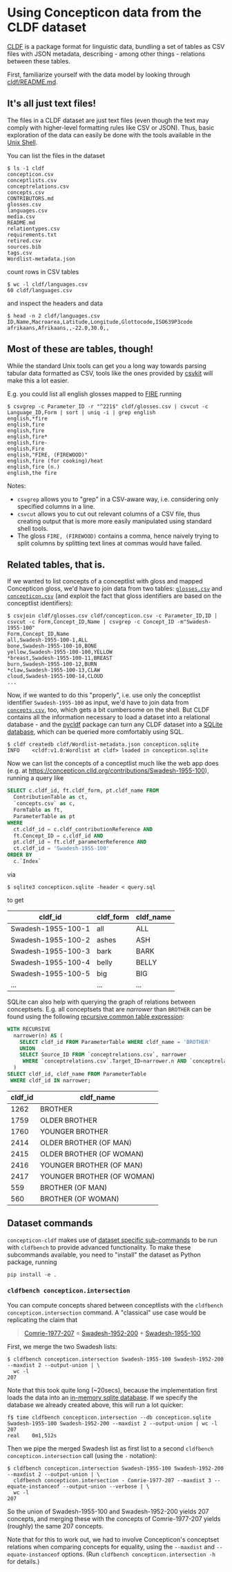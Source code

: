 # Using Concepticon data from the CLDF dataset

[CLDF](https://cldf.clld.org) is a package format for linguistic data, bundling a set of tables as CSV files
with JSON metadata, describing - among other things - relations between these tables.

First, familiarize yourself with the data model by looking through [cldf/README.md](../cldf/README.md).


## It's all just text files!

The files in a CLDF dataset are just text files (even though the text may comply with higher-level formatting
rules like CSV or JSON). Thus, basic exploration of the data can easily be done with the tools available in the
[Unix Shell](https://swcarpentry.github.io/shell-novice/).

You can list the files in the dataset
```shell
$ ls -1 cldf
concepticon.csv
conceptlists.csv
conceptrelations.csv
concepts.csv
CONTRIBUTORS.md
glosses.csv
languages.csv
media.csv
README.md
relationtypes.csv
requirements.txt
retired.csv
sources.bib
tags.csv
Wordlist-metadata.json
```

count rows in CSV tables
```shell
$ wc -l cldf/languages.csv 
60 cldf/languages.csv
```

and inspect the headers and data
```shell
$ head -n 2 cldf/languages.csv 
ID,Name,Macroarea,Latitude,Longitude,Glottocode,ISO639P3code
afrikaans,Afrikaans,,-22.0,30.0,,
```


## Most of these are tables, though!

While the standard Unix tools can get you a long way towards parsing tabular data formatted as CSV, tools like the
ones provided by [csvkit](https://csvkit.readthedocs.io/en/latest/) will make this a lot easier.

E.g. you could list all english glosses mapped to [FIRE](https://concepticon.clld.org/parameters/221) running
```shell
$ csvgrep -c Parameter_ID -r "^221$" cldf/glosses.csv | csvcut -c Language_ID,Form | sort | uniq -i | grep english
english,*fire
english,fire
english,fire 
english,fire*
english,fire-
english,Fire
english,"FIRE, (FIREWOOD)"
english,fire (for cooking)/heat
english,fire (n.)
english,the fire
```

Notes: 
- `csvgrep` allows you to "grep" in a CSV-aware way, i.e. considering only specified columns in a line.
- `csvcut` allows you to cut out relevant columns of a CSV file, thus creating output that is more more easily manipulated using
  standard shell tools.
- The gloss `FIRE, (FIREWOOD)` contains a comma, hence naively trying to split columns by splitting text lines at commas would have failed.


## Related tables, that is.

If we wanted to list concepts of a conceptlist with gloss and mapped Concepticon gloss, we'd have to join data from
two tables: [`glosses.csv`](../cldf/glosses.csv) and [`concepticon.csv`](../cldf/concepticon.csv) (and exploit the 
fact that gloss identifiers are based on the 
conceptlist identifiers):

```shell
$ csvjoin cldf/glosses.csv cldf/concepticon.csv -c Parameter_ID,ID | csvcut -c Form,Concept_ID,Name | csvgrep -c Concept_ID -m"Swadesh-1955-100"
Form,Concept_ID,Name
all,Swadesh-1955-100-1,ALL
bone,Swadesh-1955-100-10,BONE
yellow,Swadesh-1955-100-100,YELLOW
*breast,Swadesh-1955-100-11,BREAST
burn,Swadesh-1955-100-12,BURN
*claw,Swadesh-1955-100-13,CLAW
cloud,Swadesh-1955-100-14,CLOUD
...
```

Now, if we wanted to do this "properly", i.e. use only the conceptlist identifier `Swadesh-1955-100` as input, we'd
have to join data from [`concepts.csv`](../cldf/concepts.csv), too, which gets a bit cumbersome on the shell. But CLDF contains all the
information necessary to load a dataset into a relational database - and the [pycldf](https://github.com/cldf/pycldf)
package can turn any CLDF dataset into a [SQLite database](https://pycldf.readthedocs.io/en/latest/db.html), which can be queried
more comfortably using SQL.

```shell
$ cldf createdb cldf/Wordlist-metadata.json concepticon.sqlite
INFO    <cldf:v1.0:Wordlist at cldf> loaded in concepticon.sqlite
```

Now we can list the concepts of a conceptlist much like the web app does 
(e.g. at https://concepticon.clld.org/contributions/Swadesh-1955-100), running a query like
```sql
SELECT c.cldf_id, ft.cldf_form, pt.cldf_name FROM
  ContributionTable as ct,
  `concepts.csv` as c,
  FormTable as ft,
  ParameterTable as pt
WHERE
  ct.cldf_id = c.cldf_contributionReference AND
  ft.Concept_ID = c.cldf_id AND
  pt.cldf_id = ft.cldf_parameterReference AND
  ct.cldf_id = 'Swadesh-1955-100'
ORDER BY
  c.`Index`
```
via
```shell
$ sqlite3 concepticon.sqlite -header < query.sql
```
to get

cldf_id|cldf_form|cldf_name
--- | --- | ---
Swadesh-1955-100-1|all|ALL
Swadesh-1955-100-2|ashes|ASH
Swadesh-1955-100-3|bark|BARK
Swadesh-1955-100-4|belly|BELLY
Swadesh-1955-100-5|big|BIG
... | ... | ...

SQLite can also help with querying the graph of relations between conceptsets. E.g. all conceptsets that are *narrower*
than `BROTHER` can be found using the following [recursive common table expression](https://www.sqlite.org/lang_with.html#recursivecte):
```sql
WITH RECURSIVE
  narrower(n) AS (
    SELECT cldf_id FROM ParameterTable WHERE cldf_name = 'BROTHER'
    UNION
    SELECT Source_ID FROM `conceptrelations.csv`, narrower
     WHERE `conceptrelations.csv`.Target_ID=narrower.n AND `conceptrelations.csv`.Relation_ID = 'broader'
  )
SELECT cldf_id, cldf_name FROM ParameterTable
 WHERE cldf_id IN narrower;
```

cldf_id|cldf_name
--- | ---
1262|BROTHER
1759|OLDER BROTHER
1760|YOUNGER BROTHER
2414|OLDER BROTHER (OF MAN)
2415|OLDER BROTHER (OF WOMAN)
2416|YOUNGER BROTHER (OF MAN)
2417|YOUNGER BROTHER (OF WOMAN)
559|BROTHER (OF MAN)
560|BROTHER (OF WOMAN)


## Dataset commands

`concepticon-cldf` makes use of [dataset specific sub-commands](https://github.com/cldf/cldfbench/blob/master/src/cldfbench/commands/README.md#dataset-specific-commands)
to be run with `cldfbench` to provide advanced functionality. To make these subcommands available, you need to
"install" the dataset as Python package, running
```shell
pip install -e .
```

### `cldfbench concepticon.intersection`

You can compute concepts shared between conceptlists with the `cldfbench concepticon.intersection` command.
A "classical" use case would be replicating the claim that

> [Comrie-1977-207](https://concepticon.clld.org/contributions/Comrie-1977-207) = [Swadesh-1952-200](https://concepticon.clld.org/contributions/Swadesh-1952-200) + [Swadesh-1955-100](https://concepticon.clld.org/contributions/Swadesh-1955-100)

First, we merge the two Swadesh lists:
```shell
$ cldfbench concepticon.intersection Swadesh-1955-100 Swadesh-1952-200 --maxdist 2 --output-union | \
  wc -l
207
```

Note that this took quite long (~20secs), because the implementation first loads the data into an 
[in-memory sqlite database](https://www.sqlite.org/inmemorydb.html).
If we specify the database we already created above, this will run a lot quicker:
```shell
f$ time cldfbench concepticon.intersection --db concepticon.sqlite Swadesh-1955-100 Swadesh-1952-200 --maxdist 2 --output-union | wc -l
207
real    0m1,512s
```

Then we pipe the merged Swadesh list as first list to a second `cldfbench concepticon.intersection` call (using the
`-` notation):
```shell
$ cldfbench concepticon.intersection Swadesh-1955-100 Swadesh-1952-200 --maxdist 2 --output-union | \
  cldfbench concepticon.intersection - Comrie-1977-207 --maxdist 3 --equate-instanceof --output-union --verbose | \
  wc -l
207
```

So the union of Swadesh-1955-100 and Swadesh-1952-200 yields 207 concepts, and merging these with the
concepts of Comrie-1977-207 yields (roughly) the same 207 concepts.

Note that for this to work out, we had to involve Concepticon's conceptset relations when comparing concepts
for equality, using the `--maxdist` and `--equate-instanceof` options.
(Run `cldfbench concepticon.intersection -h` for details.)

